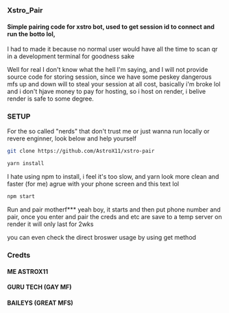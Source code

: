 ### Xstro_Pair 

#### Simple pairing code for xstro bot, used to get session id to connect and run the botto lol,

<p>I had to made it because no normal user would have all the time to scan qr in a development terminal for goodness sake</p>
<p>Well for real I don't know what the hell I'm saying, and I will not provide source code for storing session, since we have some peskey dangerous mfs up and down will to steal your session at all cost, basically i'm broke lol and i don't hjave money to pay for hosting, so i host on render, i belive render is safe to some degree.</p>

### SETUP

<p>For the so called "nerds" that don't trust me or just wanna run locally or revere enginner, look below and help yourself</p>

```bash
git clone https://github.com/AstroX11/xstro-pair
```

```bash
yarn install
```
<p>I hate using npm to install, i feel it's too slow, and yarn look more clean and faster (for me) agrue with your phone screen and this text lol</p>

```bash
npm start
```
<p>Run and pair motherf*** yeah boy, it starts and then put phone number and pair, once you enter and pair the creds and etc are save to a temp server on render it will only last for 2wks</p>

<p>you can even check the direct broswer usage by using get method</p>


### Credts 
#### ME ASTROX11
#### GURU TECH (GAY MF)
#### BAILEYS (GREAT MFS)
